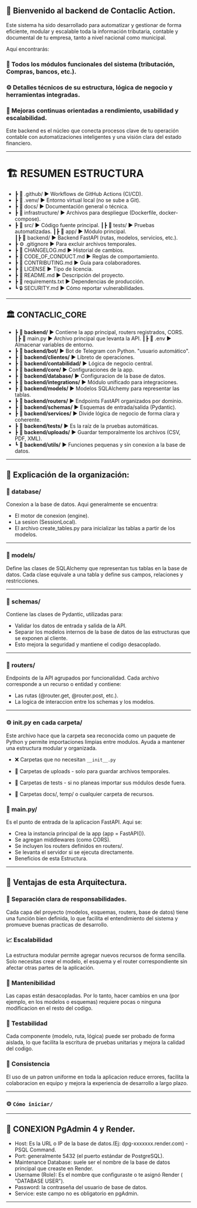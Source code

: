## 👋 Bienvenido al backend de Contaclic Action.

Este sistema ha sido desarrollado para automatizar y gestionar de forma eficiente, modular y escalable toda la información tributaria, contable y documental de tu empresa, tanto a nivel nacional como municipal.

Aquí encontrarás:

### 🧩 Todos los módulos funcionales del sistema (tributación, Compras, bancos, etc.).

### ⚙️ Detalles técnicos de su estructura, lógica de negocio y herramientas integradas.

### 🚀 Mejoras continuas orientadas a rendimiento, usabilidad y escalabilidad.


Este backend es el núcleo que conecta procesos clave de tu operación contable con automatizaciones inteligentes y una visión clara del estado financiero.

---

# 🏗️ RESUMEN ESTRUCTURA 

- ┣ 📂 .github/                 ▶️  Workflows de GitHub Actions (CI/CD).
- ┣ 📂 .venv/                   ▶️  Entorno virtual local (no se sube a Git).
- ┣ 📂 docs/                    ▶️  Documentación general o técnica.
- ┣ 📂 infrastructure/          ▶️  Archivos para despliegue (Dockerfile, docker-compose).
- ┣ 📂 src/                     ▶️  Código fuente principal.
       ┃┣ 📂 tests/             ▶️  Pruebas automatizadas.
       ┃┣ 📂 app/               ▶️  Módulo principal.          
           ┃┣ 📂 backend/       ▶️  Backend FastAPI (rutas, modelos, servicios, etc.).
- ┣ ⚙️ .gitignore               ▶️  Para excluir archivos temporales.
- ┣ 📝 CHANGELOG.md             ▶️  Historial de cambios.
- ┣ 📝 CODE_OF_CONDUCT.md       ▶️  Reglas de comportamiento.
- ┣ 📄 CONTRIBUTING.md          ▶️  Guía para colaboradores.
- ┣ 📄 LICENSE                  ▶️  Tipo de licencia.
- ┣ 📄 README.md                ▶️  Descripción del proyecto.
- ┣ 📄 requirements.txt         ▶️  Dependencias de producción.
- ┗ 🔒 SECURITY.md              ▶️  Cómo reportar vulnerabilidades.

---

## 🏛️ CONTACLIC_CORE

- ┣ 💼 **backend/**	              ▶️  Contiene la app principal, routers registrados, CORS.
 ┃┣  📄 main.py	                  ▶️  Archivo principal que levanta la API.
 ┃┣  📄 .env	                  ▶️  Almacenar variables de entorno.
- ┣ 💼 **backend/bot/**	          ▶️  Bot de Telegram con Python. "usuario automático".
- ┣ 💼 **backend/clientes/**	  ▶️  Libreto de operaciones.
- ┣ 💼 **backend/contabilidad/**  ▶️  Lógica de negocio central.
- ┣ 💼 **backend/core/**	      ▶️  Configuraciones de la app.
- ┣ 💼 **backend/database/**	  ▶️  Configuracion de la base de datos.  
- ┣ 💼 **backend/integrations/**  ▶️  Módulo unificado para integraciones.
- ┣ 💼 **backend/models/**	      ▶️  Modelos SQLAlchemy para representar las tablas. 
- ┣ 💼 **backend/routers/**	      ▶️  Endpoints FastAPI organizados por dominio.
- ┣ 💼 **backend/schemas/**	      ▶️  Esquemas de entrada/salida (Pydantic).
- ┣ 💼 **backend/services/**      ▶️  Divide lógica de negocio de forma clara y coherente.
- ┣ 💼 **backend/tests/**	      ▶️  Es la raíz de la pruebas automáticas.
- ┣ 💼 **backend/uploads/**	      ▶️  Guardar temporalmente los archivos (CSV, PDF, XML).
- ┗ 💼 **backend/utils/**	      ▶️  Funciones pequenas y sin conexion a la base de datos.

---



## 📌 Explicación de la organización:

### 📁 database/ 

Conexion a la base de datos. Aqui generalmente se encuentra:

- El motor de conexion (engine).
- La sesion (SessionLocal).
- El archivo create_tables.py para inicializar las tablas a partir de los modelos.

---

### 📁 models/ 

Define las clases de SQLAlchemy que representan tus tablas en la base de datos. Cada clase equivale a una tabla y define sus campos, relaciones y restricciones.

---

### 📁 schemas/ 

Contiene las clases de Pydantic, utilizadas para:

- Validar los datos de entrada y salida de la API.
- Separar los modelos internos de la base de datos de las estructuras que se exponen al cliente.
- Esto mejora la seguridad y mantiene el codigo desacoplado.

---

### 📁 routers/  

Endpoints de la API agrupados por funcionalidad. Cada archivo corresponde a un recurso o entidad y contiene:

- Las rutas (@router.get, @router.post, etc.).
- La logica de interaccion entre los schemas y los modelos.

---

### ⚙️ __init__.py en cada carpeta/ 

Este archivo hace que la carpeta sea reconocida como un paquete de Python y permite importaciones limpias entre modulos. Ayuda a mantener una estructura modular y organizada.

- ❌ Carpetas que no necesitan `__init__.py`

- 📁 Carpetas de uploads - solo para guardar archivos temporales.
- 📁 Carpetas de tests - si no planeas importar sus módulos desde fuera.
- 📁 Carpetas docs/, temp/ o cualquier carpeta de recursos.

### 📝 main.py/

Es el punto de entrada de la aplicacion FastAPI. Aqui se:

- Crea la instancia principal de la app (app = FastAPI()).
- Se agregan middlewares (como CORS).
- Se incluyen los routers definidos en routers/.
- Se levanta el servidor si se ejecuta directamente.
- Beneficios de esta Estructura.

---

## 🧱 Ventajas de esta Arquitectura.

### 🧠 Separación clara de responsabilidades.
Cada capa del proyecto (modelos, esquemas, routers, base de datos) tiene una función bien definida, lo que facilita el entendimiento del sistema y promueve buenas practicas de desarrollo.

### 📈 Escalabilidad
La estructura modular permite agregar nuevos recursos de forma sencilla. Solo necesitas crear el modelo, el esquema y el router correspondiente sin afectar otras partes de la aplicación.

### 🔧 Mantenibilidad
Las capas están desacopladas. Por lo tanto, hacer cambios en una (por ejemplo, en los modelos o esquemas) requiere pocas o ninguna modificacion en el resto del codigo.

### 🧪 Testabilidad
Cada componente (modelo, ruta, lógica) puede ser probado de forma aislada, lo que facilita la escritura de pruebas unitarias y mejora la calidad del codigo.

### 🧩 Consistencia
El uso de un patron uniforme en toda la aplicacion reduce errores, facilita la colaboracion en equipo y mejora la experiencia de desarrollo a largo plazo.

---
###  ⚙️ `Cómo iniciar/`

---

 ## 📌 CONEXION PgAdmin 4 y Render.

- Host: Es la URL o IP de la base de datos.(Ej: dpg-xxxxxxx.render.com) - PSQL Command.
- Port: generalmente 5432 (el puerto estándar de PostgreSQL).
- Maintenance Database: suele ser el nombre de la base de datos principal que creaste en Render.
- Username (Role): Es el nombre que configuraste o te asignó Render ( "DATABASE USER").
- Password: la contraseña del usuario de base de datos.
- Service: este campo no es obligatorio en pgAdmin. 

---

